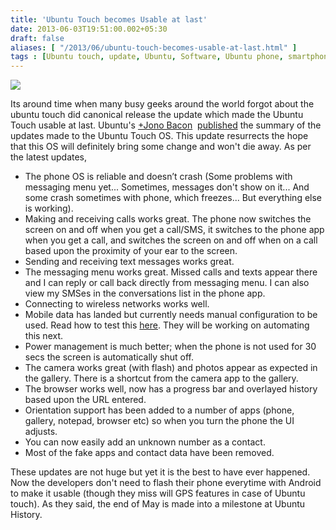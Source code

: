 ```yaml
---
title: 'Ubuntu Touch becomes Usable at last'
date: 2013-06-03T19:51:00.002+05:30
draft: false
aliases: [ "/2013/06/ubuntu-touch-becomes-usable-at-last.html" ]
tags : [Ubuntu touch, update, Ubuntu, Software, Ubuntu phone, smartphone]
---
```


[![](http://2.bp.blogspot.com/-poRhnrZEUX4/UVgZ7MOnKsI/AAAAAAAAAfI/x8zuK4qwGzI/s640/1671742-inline-inline-ubuntu-101.jpg)](http://2.bp.blogspot.com/-poRhnrZEUX4/UVgZ7MOnKsI/AAAAAAAAAfI/x8zuK4qwGzI/s1600/1671742-inline-inline-ubuntu-101.jpg)

  
  
Its around time when many busy geeks around the world forgot about the ubuntu touch did canonical release the update which made the Ubuntu Touch usable at last. Ubuntu's [+Jono Bacon](http://plus.google.com/114419073019603780828)  [published](http://www.jonobacon.org/2013/06/01/ubuntu-phone-dogfooding-update/) the summary of the updates made to the Ubuntu Touch OS. This update resurrects the hope that this OS will definitely bring some change and won't die away. As per the latest updates,  
  

*   The phone OS is reliable and doesn’t crash (Some problems with messaging menu yet... Sometimes, messages don't show on it... And some crash sometimes with phone, which freezes... But everything else is working).
*   Making and receiving calls works great. The phone now switches the screen on and off when you get a call/SMS, it switches to the phone app when you get a call, and switches the screen on and off when on a call based upon the proximity of your ear to the screen.
*   Sending and receiving text messages works great.
*   The messaging menu works great. Missed calls and texts appear there and I can reply or call back directly from messaging menu. I can also view my SMSes in the conversations list in the phone app.
*   Connecting to wireless networks works well.
*   Mobile data has landed but currently needs manual configuration to be used. Read how to test this [here](https://plus.google.com/u/0/100264483712374857174/posts/3o1tjYo9Ghx). They will be working on automating this next.
*   Power management is much better; when the phone is not used for 30 secs the screen is automatically shut off.
*   The camera works great (with flash) and photos appear as expected in the gallery. There is a shortcut from the camera app to the gallery.
*   The browser works well, now has a progress bar and overlayed history based upon the URL entered.
*   Orientation support has been added to a number of apps (phone, gallery, notepad, browser etc) so when you turn the phone the UI adjusts.
*   You can now easily add an unknown number as a contact.
*   Most of the fake apps and contact data have been removed.

These updates are not huge but yet it is the best to have ever happened. Now the developers don't need to flash their phone everytime with Android to make it usable (though they miss will GPS features in case of Ubuntu touch). As they said, the end of May is made into a milestone at Ubuntu History.